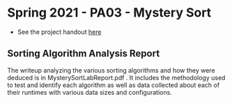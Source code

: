 # Spring 2021 - PA03 - Mystery Sort

- See the project handout [here](https://docs.google.com/document/d/1k8dZ6roBNDXWNeKw4xzUH2DSyL0qJFxPZEBx6mQ9qX8/edit?usp=sharing)

## Sorting Algorithm Analysis Report
The writeup analyzing the various sorting algorithms and how they were deduced is in MysterySortLabReport.pdf . It includes the methodology used to test and identify each algorithm as well as data collected about each of their runtimes with various data sizes and configurations.

